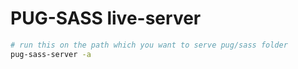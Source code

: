 # PUG-SASS live-server

```bash
# run this on the path which you want to serve pug/sass folder
pug-sass-server -a
```
